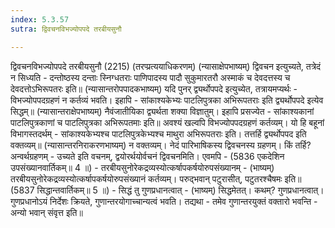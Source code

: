 ```yaml
---
index: 5.3.57
sutra: द्विवचनविभज्योपपदे तरबीयसुनौ

---
```

 द्विवचनविभज्योपपदे तरबीयसुनौ (2215) (तरप्प्रत्ययाधिकरणम्) (न्यासाक्षेपभाष्यम्) द्विवचन इत्युच्यते, तत्रेदं न सिध्यति - दन्तोष्ठस्य दन्ताः स्निग्धतराः पाणिपादस्य पादौ सुकुमारतरौ अस्माकं च देवदत्तस्य च देवदत्तोऽभिरूपतरः इति॥ (न्यासान्तरोपपादकभाष्यम्) यदि पुनर् द्व्यर्थोपपदे इत्युच्येत, तत्रायमप्यर्थः - विभज्योपपदग्रहणं न कर्तव्यं भवति। इहापि - सांकाश्यकेभ्यः पाटलिपुत्रका अभिरूपतराः इति द्व्यर्थोपपदे इत्येव सिद्धम्॥ (न्यासान्तराक्षेपभाष्यम्) नैवंजातीयिका द्व्यर्थता शक्या विज्ञातुम्। इहापि प्रसज्येत - सांकाश्यकानां पाटलिपुत्रकाणां च पाटलिपुत्रका अभिरूपतमाः इति॥ अवश्यं खल्वपि विभज्योपपदग्रहणं कर्तव्यम्। यो हि बहूनां विभागस्तदर्थम् - सांकाश्यकेभ्यश्च पाटलिपुत्रकेभ्यश्च माथुरा अभिरूपतराः इति। तत्तर्हि द्व्यर्थोपपद इति वक्तव्यम्॥ (न्यासान्तरनिराकरणभाष्यम्) न वक्तव्यम्। नेदं पारिभाषिकस्य द्विवचनस्य ग्रहणम्। किं तर्हि? अन्वर्थग्रहणम् - उच्यते इति वचनम्, द्वयोरर्थयोर्वचनं द्विवचनमिति। एवमपि -  (5836 एकदेशिन उपसंख्यानवार्तिकम्॥ 4 ॥) - तरबीयसुनोरेकद्रव्यस्योत्कर्षापकर्षयोरुपसंख्यानम् - (भाष्यम्) तरबीयसुनोरेकद्रव्यस्योत्कर्षापकर्षयोरुपसंख्यानं कर्तव्यम्। परुद्भवान् पटुरासीत्, पटुतरश्चैषमः इति॥ (5837 सिद्धान्तवार्तिकम्॥ 5 ॥) - सिद्धं तु गुणप्रधानत्वात् - (भाष्यम्) सिद्धमेतत्। कथम्? गुणप्रधानत्वात्। गुणप्रधानोऽयं निर्देशः क्रियते, गुणान्तरयोगाच्चान्यत्वं भवति। तद्यथा - तमेव गुणान्तरयुक्तं वक्तारो भवन्ति - अन्यो भवान् संवृत्त इति॥ 